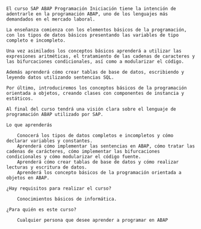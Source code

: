     El curso SAP ABAP Programación Iniciación tiene la intención de adentrarle en la programación ABAP, uno de los lenguajes más demandados en el mercado laboral.

    La enseñanza comienza con los elementos básicos de la programación, con los tipos de datos básicos presentando las variables de tipo completo e incompleto.

    Una vez asimilados los conceptos básicos aprenderá a utilizar las expresiones aritméticas, el tratamiento de las cadenas de caracteres y las bifurcaciones condicionales, así como a modularizar el código.

    Además aprenderá cómo crear tablas de base de datos, escribiendo y leyendo datos utilizando sentencias SQL.

    Por último, introduciremos los conceptos básicos de la programación orientada a objetos, creando clases con componentes de instancia y estáticos.

    Al final del curso tendrá una visión clara sobre el lenguaje de programación ABAP utilizado por SAP.

    Lo que aprenderás

        Conocerá los tipos de datos completos e incompletos y cómo declarar variables y constantes.
        Aprenderá cómo implementar las sentencias en ABAP, cómo tratar las cadenas de carácteres, cómo implementar las bifurcaciones condicionales y cómo modularizar el código fuente.
        Aprenderá cómo crear tablas de base de datos y cómo realizar lecturas y escritura de datos.
        Aprenderá los concepto básicos de la programación orientada a objetos en ABAP.

    ¿Hay requisitos para realizar el curso?

        Conocimientos básicos de informática.

    ¿Para quién es este curso?

        Cualquier persona que desee aprender a programar en ABAP
